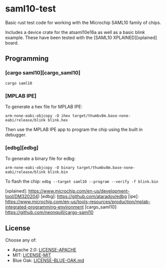 # saml10-test

Basic rust test code for working with the Microchip SAML10 family of
chips.

Includes a device crate for the atsaml10e16a as well as a basic blink
example. These have been tested with the [SAML10 XPLAINED][xplained]
board.

## Programming

### [cargo saml10][cargo_saml10]

```
cargo saml10
```

### [MPLAB IPE]

To generate a hex file for MPLAB IPE:
```
arm-none-eabi-objcopy -O ihex target/thumbv8m.base-none-eabi/release/blink blink.hex
```

Then use the MPLAB IPE app to program the chip using the built in debugger.

### [edbg][edbg]

To generate a binary file for edbg:
```
arm-none-eabi-objcopy -O binary target/thumbv8m.base-none-eabi/release/blink blink.bin
```

To flash the chip:
`edbg --target saml10 --program --verify -f blink.bin`


[xplained]: https://www.microchip.com/en-us/development-tool/DM320204)
[edbg]: https://github.com/ataradov/edbg
[ipe]: https://www.microchip.com/en-us/tools-resources/production/mplab-integrated-programming-environment
[cargo_saml10]: https://github.com/neonquill/cargo-saml10

## License

Choose any of:

 - Apache 2.0: [LICENSE-APACHE](LICENSE-APACHE)
 - MIT: [LICENSE-MIT](LICENSE-MIT)
 - Blue Oak: [LICENSE-BLUE-OAK.md](LICENSE-BLUE-OAK.md)
